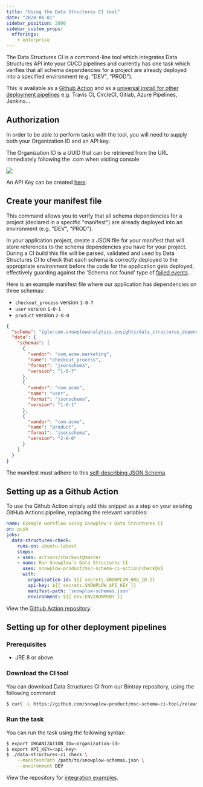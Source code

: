 ```yaml
---
title: "Using the Data Structures CI tool"
date: "2020-06-01"
sidebar_position: 2000
sidebar_custom_props:
  offerings:
    - enterprise
---
```


The Data Structures CI is a command-line tool which integrates Data Structures API into your CI/CD pipelines and currently has one task which verifies that all schema dependencies for a project are already deployed into a specified environment (e.g. "DEV", "PROD").

This is available as a [Github Action](#Setting_up_as_a_Github_Action) and as a [universal install for other deployment pipelines](#Setting_up_for_other_deployment_pipelines) e.g. Travis CI, CircleCI, Gitlab, Azure Pipelines, Jenkins…

## Authorization

In order to be able to perform tasks with the tool, you will need to supply both your Organization ID and an API key.

The Organization ID is a UUID that can be retrieved from the URL immediately following the .com when visiting console

![](images/orgID.png)

An API Key can be created [here](https://console.snowplowanalytics.com/credentials).

## Create your manifest file

This command allows you to verify that all schema dependencies for a project (declared in a specific "manifest") are already deployed into an environment (e.g. "DEV", "PROD").

In your application project, create a JSON file for your manifest that will store references to the schema dependencies you have for your project. During a CI build this file will be parsed, validated and used by Data Structures CI to check that each schema is correctly deployed to the appropriate environment before the code for the application gets deployed, effectively guarding against the 'Schema not found' type of [failed events](/docs/managing-data-quality/understanding-failed-events/index.md).

Here is an example manifest file where our application has dependencies on three schemas:

- `checkout_process` version `1-0-7`
- `user` version `1-0-1`
- `product` version `2-0-0`

```json
{
  "schema": "iglu:com.snowplowanalytics.insights/data_structures_dependencies/jsonschema/1-0-0",
  "data": {
    "schemas": [
      {
        "vendor": "com.acme.marketing",
        "name": "checkout_process",
        "format": "jsonschema",
        "version": "1-0-7"
      },
      {
        "vendor": "com.acme",
        "name": "user",
        "format": "jsonschema",
        "version": "1-0-1"
      },
      {
        "vendor": "com.acme",
        "name": "product",
        "format": "jsonschema",
        "version": "2-0-0"
      }
    ]
  }
}
```

The manifest must adhere to this [self-describing JSON Schema](http://iglucentral.com/schemas/com.snowplowanalytics.insights/data_structures_dependencies/jsonschema/1-0-0).

## Setting up as a Github Action

To use the Github Action simply add this snippet as a step on your existing GitHub Actions pipeline, replacing the relevant variables:

```yaml
name: Example workflow using Snowplow's Data Structures CI
on: push
jobs:
  data-structures-check:
    runs-on: ubuntu-latest
    steps:
    - uses: actions/checkout@master
    - name: Run Snowplow's Data Structures CI
      uses: snowplow-product/msc-schema-ci-action/check@v1
      with:
        organization-id: ${{ secrets.SNOWPLOW_ORG_ID }}
        api-key: ${{ secrets.SNOWPLOW_API_KEY }}
        manifest-path: 'snowplow-schemas.json'            
        environment: ${{ env.ENVIRONMENT }}
```

View the [Github Action repository](https://github.com/snowplow-product/msc-schema-ci-action).

## Setting up for other deployment pipelines

### Prerequisites

- JRE 8 or above

### Download the CI tool

You can download Data Structures CI from our Bintray repository, using the following command:

```bash
$ curl -L https://github.com/snowplow-product/msc-schema-ci-tool/releases/download/1.0.0/data_structures_ci_1.0.0.zip | jar xv && chmod +x ./data-structures-ci
```

### Run the task

You can run the task using the following syntax:

```bash
$ export ORGANIZATION_ID=<organization-id>
$ export API_KEY=<api-key>
$ ./data-structures-ci check \
    --manifestPath /path/to/snowplow-schemas.json \
    --environment DEV
```

View the repository for [integration examples](https://github.com/snowplow-product/msc-schema-api-examples/).
